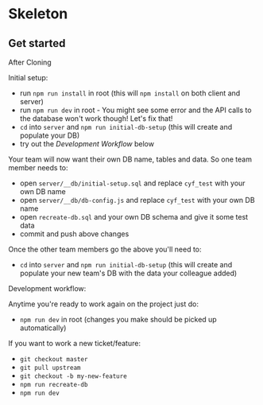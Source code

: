 # Skeleton

## Get started

After Cloning

Initial setup:

- run `npm run install` in root (this will `npm install` on both client and server)
- run `npm run dev` in root - You might see some error and the API calls to the database won't work though! Let's fix that!
- `cd` into `server` and `npm run initial-db-setup` (this will create and populate your DB)
- try out the *Development Workflow* below

Your team will now want their own DB name, tables and data. So one team member needs to:
- open `server/__db/initial-setup.sql` and replace `cyf_test` with your own DB name
- open `server/__db/db-config.js` and replace `cyf_test` with your own DB name
- open `recreate-db.sql` and your own DB schema and give it some test data
- commit and push above changes

Once the other team members go the above you'll need to:
- `cd` into `server` and `npm run initial-db-setup` (this will create and populate your new team's DB with the data your colleague added)

Development workflow:

Anytime you're ready to work again on the project just do:
- `npm run dev` in root (changes you make should be picked up automatically)

If you want to work a new ticket/feature:
- `git checkout master`
- `git pull upstream`
- `git checkout -b my-new-feature`
- `npm run recreate-db`
- `npm run dev`



